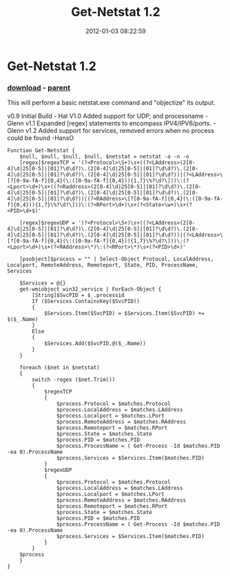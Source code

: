 ﻿---
pid:            3139
poster:         HansO
title:          Get-Netstat 1.2
date:           2012-01-03 08:22:59
format:         posh
parent:         560
parent:         560

---

# Get-Netstat 1.2

### [download](3139.ps1) - [parent](560.md)

This will perform a basic netstat.exe command and "objectize" its output.  

v0.9	Initial Build - Hal
V1.0	Added support for UDP, and processname -Glenn
v1.1	Expanded [regex] statements to encompass IPV4/IPV6/ports. -Glenn
v1.2	Added support for services, removed errors when no process could be found -HansO

```posh
Function Get-Netstat {
    $null, $null, $null, $null, $netstat = netstat -a -n -o
    [regex]$regexTCP = '(?<Protocol>\S+)\s+((?<LAddress>(2[0-4]\d|25[0-5]|[01]?\d\d?)\.(2[0-4]\d|25[0-5]|[01]?\d\d?)\.(2[0-4]\d|25[0-5]|[01]?\d\d?)\.(2[0-4]\d|25[0-5]|[01]?\d\d?))|(?<LAddress>\[?[0-9a-fA-f]{0,4}(\:([0-9a-fA-f]{0,4})){1,7}\%?\d?\]))\:(?<Lport>\d+)\s+((?<Raddress>(2[0-4]\d|25[0-5]|[01]?\d\d?)\.(2[0-4]\d|25[0-5]|[01]?\d\d?)\.(2[0-4]\d|25[0-5]|[01]?\d\d?)\.(2[0-4]\d|25[0-5]|[01]?\d\d?))|(?<RAddress>\[?[0-9a-fA-f]{0,4}(\:([0-9a-fA-f]{0,4})){1,7}\%?\d?\]))\:(?<RPort>\d+)\s+(?<State>\w+)\s+(?<PID>\d+$)'

    [regex]$regexUDP = '(?<Protocol>\S+)\s+((?<LAddress>(2[0-4]\d|25[0-5]|[01]?\d\d?)\.(2[0-4]\d|25[0-5]|[01]?\d\d?)\.(2[0-4]\d|25[0-5]|[01]?\d\d?)\.(2[0-4]\d|25[0-5]|[01]?\d\d?))|(?<LAddress>\[?[0-9a-fA-f]{0,4}(\:([0-9a-fA-f]{0,4})){1,7}\%?\d?\]))\:(?<Lport>\d+)\s+(?<RAddress>\*)\:(?<RPort>\*)\s+(?<PID>\d+)'

    [psobject]$process = "" | Select-Object Protocol, LocalAddress, Localport, RemoteAddress, Remoteport, State, PID, ProcessName, Services

    $Services = @{}
    get-wmiobject win32_service | ForEach-Object { 
        [String]$SvcPID = $_.processid
        If ($Services.ContainsKey($SvcPID))
        {
            $Services.Item($SvcPID) = $Services.Item($SvcPID) += $($_.Name)
        }
        Else
        {
            $Services.Add($SvcPID,@($_.Name))
        }
    }

    foreach ($net in $netstat)
    {
        switch -regex ($net.Trim())
        {
            $regexTCP
            {          
                $process.Protocol = $matches.Protocol
                $process.LocalAddress = $matches.LAddress
                $process.Localport = $matches.LPort
                $process.RemoteAddress = $matches.RAddress
                $process.Remoteport = $matches.RPort
                $process.State = $matches.State
                $process.PID = $matches.PID
                $process.ProcessName = ( Get-Process -Id $matches.PID -ea 0).ProcessName
                $process.Services = $Services.Item($matches.PID)
            }
            $regexUDP
            {          
                $process.Protocol = $matches.Protocol
                $process.LocalAddress = $matches.LAddress
                $process.Localport = $matches.LPort
                $process.RemoteAddress = $matches.RAddress
                $process.Remoteport = $matches.RPort
                $process.State = $matches.State
                $process.PID = $matches.PID
                $process.ProcessName = ( Get-Process -Id $matches.PID -ea 0).ProcessName
                $process.Services = $Services.Item($matches.PID)
            }
        }
    $process
    }
}
```
